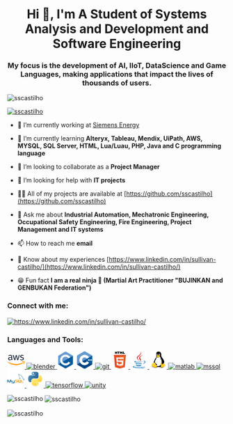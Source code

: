 <h1 align="center">Hi 👋, I'm A Student of Systems Analysis and Development and Software Engineering</h1>
<h3 align="center">My focus is the development of AI, IIoT, DataScience and Game Languages, making applications that impact the lives of thousands of users.</h3>

<p align="left"> <img src="https://komarev.com/ghpvc/?username=sscastilho&label=Profile%20views&color=0e75b6&style=flat" alt="sscastilho" /> </p>

<p align="left"> <a href="https://github.com/ryo-ma/github-profile-trophy"><img src="https://github-profile-trophy.vercel.app/?username=sscastilho" alt="sscastilho" /></a> </p>

- 🔭 I’m currently working at [Siemens Energy](https://www.siemens-energy.com/global/en.html)

- 🌱 I’m currently learning **Alteryx, Tableau, Mendix, UiPath, AWS, MYSQL, SQL Server, HTML, Lua/Luau, PHP, Java and C programming language**

- 👯 I’m looking to collaborate as a **Project Manager**

- 🤝 I’m looking for help with **IT projects**

- 👨‍💻 All of my projects are available at [https://github.com/sscastilho](https://github.com/sscastilho)

- 💬 Ask me about **Industrial Automation, Mechatronic Engineering, Occupational Safety Engineering, Fire Engineering, Project Management and IT systems**

- 📫 How to reach me **email**

- 📄 Know about my experiences [https://www.linkedin.com/in/sullivan-castilho/](https://www.linkedin.com/in/sullivan-castilho/)

- :grin: Fun fact **I am a real ninja 🥷 (Martial Art Practitioner "BUJINKAN and GENBUKAN Federation")**

<h3 align="left">Connect with me:</h3>
<p align="left">
<a href="https://linkedin.com/in/sullivan-castilho/" target="blank"><img align="center" src="https://raw.githubusercontent.com/rahuldkjain/github-profile-readme-generator/master/src/images/icons/Social/linked-in-alt.svg" alt="https://www.linkedin.com/in/sullivan-castilho/" height="30" width="40" /></a>
</p>

<h3 align="left">Languages and Tools:</h3>
<p align="left"> <a href="https://aws.amazon.com" target="_blank" rel="noreferrer"> <img src="https://raw.githubusercontent.com/devicons/devicon/master/icons/amazonwebservices/amazonwebservices-original-wordmark.svg" alt="aws" width="40" height="40"/> </a> <a href="https://www.blender.org/" target="_blank" rel="noreferrer"> <img src="https://download.blender.org/branding/community/blender_community_badge_white.svg" alt="blender" width="40" height="40"/> </a> <a href="https://www.cprogramming.com/" target="_blank" rel="noreferrer"> <img src="https://raw.githubusercontent.com/devicons/devicon/master/icons/c/c-original.svg" alt="c" width="40" height="40"/> </a> <a href="https://www.w3schools.com/cpp/" target="_blank" rel="noreferrer"> <img src="https://raw.githubusercontent.com/devicons/devicon/master/icons/cplusplus/cplusplus-original.svg" alt="cplusplus" width="40" height="40"/> </a> <a href="https://git-scm.com/" target="_blank" rel="noreferrer"> <img src="https://www.vectorlogo.zone/logos/git-scm/git-scm-icon.svg" alt="git" width="40" height="40"/> </a> <a href="https://www.w3.org/html/" target="_blank" rel="noreferrer"> <img src="https://raw.githubusercontent.com/devicons/devicon/master/icons/html5/html5-original-wordmark.svg" alt="html5" width="40" height="40"/> </a> <a href="https://www.java.com" target="_blank" rel="noreferrer"> <img src="https://raw.githubusercontent.com/devicons/devicon/master/icons/java/java-original.svg" alt="java" width="40" height="40"/> </a> <a href="https://www.linux.org/" target="_blank" rel="noreferrer"> <img src="https://raw.githubusercontent.com/devicons/devicon/master/icons/linux/linux-original.svg" alt="linux" width="40" height="40"/> </a> <a href="https://www.mathworks.com/" target="_blank" rel="noreferrer"> <img src="https://upload.wikimedia.org/wikipedia/commons/2/21/Matlab_Logo.png" alt="matlab" width="40" height="40"/> </a> <a href="https://www.microsoft.com/en-us/sql-server" target="_blank" rel="noreferrer"> <img src="https://www.svgrepo.com/show/303229/microsoft-sql-server-logo.svg" alt="mssql" width="40" height="40"/> </a> <a href="https://www.mysql.com/" target="_blank" rel="noreferrer"> <img src="https://raw.githubusercontent.com/devicons/devicon/master/icons/mysql/mysql-original-wordmark.svg" alt="mysql" width="40" height="40"/> </a> <a href="https://www.python.org" target="_blank" rel="noreferrer"> <img src="https://raw.githubusercontent.com/devicons/devicon/master/icons/python/python-original.svg" alt="python" width="40" height="40"/> </a> <a href="https://www.tensorflow.org" target="_blank" rel="noreferrer"> <img src="https://www.vectorlogo.zone/logos/tensorflow/tensorflow-icon.svg" alt="tensorflow" width="40" height="40"/> </a> <a href="https://unity.com/" target="_blank" rel="noreferrer"> <img src="https://www.vectorlogo.zone/logos/unity3d/unity3d-icon.svg" alt="unity" width="40" height="40"/> </a> </p>

<p><img align="left" src="https://github-readme-stats.vercel.app/api/top-langs?username=sscastilho&show_icons=true&locale=en&layout=compact" alt="sscastilho" /></p>

<p>&nbsp;<img align="center" src="https://github-readme-stats.vercel.app/api?username=sscastilho&show_icons=true&locale=en" alt="sscastilho" /></p>

<p><img align="center" src="https://github-readme-streak-stats.herokuapp.com/?user=sscastilho&" alt="sscastilho" /></p>
